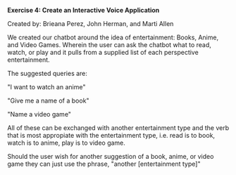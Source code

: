 **Exercise 4: Create an Interactive Voice Application**

Created by: Brieana Perez, John Herman, and Marti Allen

We created our chatbot around the idea of entertainment: Books, Anime, and Video Games. 
Wherein the user can ask the chatbot what to read, watch, or play and it pulls from a supplied list of each perspective entertainment.

The suggested queries are:

"I want to watch an anime"

"Give me a name of a book"

"Name a video game"

All of these can be exchanged with another entertainment type and the verb that is most appropiate with the entertainment type, i.e. read is to book, watch is to anime, play is to video game.

Should the user wish for another suggestion of a book, anime, or video game they can just use the phrase, "another [entertainment type]"
